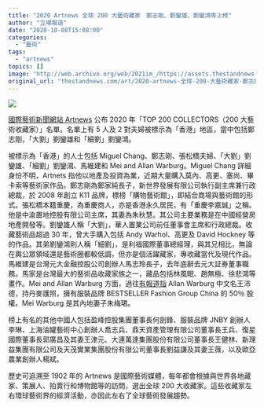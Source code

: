 ```yaml
---
title: "2020 Artnews 全球 200 大藝術藏家　鄭志剛、劉鑾雄、劉鑾鴻等上榜"
author: "立場報道"
date: "2020-10-08T15:08:00"
categories:
  - "藝術"
tags:
  - "artnews"
topics: []
image: "http://web.archive.org/web/2021im_/https://assets.thestandnews.com/media/photos/Untitled-1-01_SdEam_Sg0YKZo.png"
original_url: "thestandnews.com/art/2020-artnews-全球-200-大藝術藏家-鄭志剛-劉鑾雄-劉鑾鴻等上榜"
---
```

![](http://web.archive.org/web/2021im_/https://assets.thestandnews.com/media/photos/Untitled-1-01_SdEam_Sg0YKZo.png)

[國際藝術新聞網站 Artnews](http://web.archive.org/web/20211229132450/https://www.artnews.com/art-collectors/top-200-collectors/top-200-collectors/) 公布 2020 年「TOP 200 COLLECTORS（200 大藝術收藏家）」名單。名單上有 5 人及 2 對夫婦被標示為「香港」地區，當中包括鄭志剛，「大劉」劉鑾雄和「細劉」劉鑾鴻。

被標示為「香港」的人士包括 Miguel Chang、鄭志剛、張松橋夫婦、「大劉」劉鑾雄、「細劉」劉鑾鴻、馬維建和 Mei and Allan Warburg。Miguel Chang 詳細身份不明，Artnets 指他以地產及投資為業，近期大量購入莫內、高更、塞尚、畢卡索等藝術家作品。鄭志剛為鄭家純長子，新世界發展有限公司執行副主席兼行政總裁，於 2008 年創立 K11 品牌，標榜「購物藝術館」，即結合商場與藝術館的形式。張松橋本籍重慶，為重慶商人，亦是香港永久居民，有「重慶李嘉誠」之稱。他是中渝置地控股有限公司主席，其妻為朱秋慧。其公司主要業務是在中國經營房地產開發等。劉鑾雄人稱「大劉」，華人置業公司前任董事會主席和行政總裁。收藏藝術品超過 30 年，曾大手購入包括 Andy Warhol、高更及 David Hockney 等的作品。其弟劉鑾鴻則人稱「細劉」，是利福國際董事總經理，與其兄相比，無論在輿公眾領域還是藝術圈都較低調，但亦是個活躍藏家，專收藏當代及現代作品。馬維建是台灣元大金融控股公司創辦人馬志玲長子，去年底辭去元大証券董事職務。馬家是台灣最大的藝術品收藏家族之一，藏品包括林風眠、趙無極、徐悲鴻等畫作。Mei and Allan Warburg 方面，過往[有報道指](http://web.archive.org/web/20211229132450/https://hk.nextmgz.com/article/2_666728_0) Allan Warburg 中文名王沛德，持丹麥護照，擁有服裝品牌 BESTSELLER Fashion Group China 的 50％ 股權。Mei Warburg 是其內地妻子朱梅珺。

榜上有名的其他中國人包括盈峰控股集團董事長何劍鋒、服裝品牌 JNBY 創辦人李琳、上海油罐藝術中心創辦人喬志兵、鼎天資產管理有限公司董事長王兵、復星國際董事長郭廣昌及其妻王津元、大連萬達集團股份有限公司董事長王健林、新理益集團有限公司及天茂實業集團股份有限公司董事長劉益謙及其妻王薇，以及歐亞農業創辦人楊斌。

歷史可追溯至 1902 年的 Artnews 是國際藝術媒體，每年都會根據與世界各地藏家、策展人、拍賣行和博物館等的訪問，選出全球 200 大收藏家。這些收藏家左右環球藝術界的經濟活動，亦因此左右了全球藝術發展趨勢。